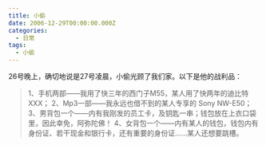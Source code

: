 ```yaml
---
title: 小偷
date: 2006-12-29T00:00:00.000Z
categories:
  - 日常
tags:
  - 小偷
---
```


26号晚上，确切地说是27号凌晨，小偷光顾了我们家。以下是他的战利品：

> 1、手机两部——我用了快三年的西门子M55，某人用了快两年的迪比特XXX； 2、Mp3一部——我永远也借不到的某人专享的 Sony NW-E50； 3、男背包一个——内有我刚发的员工卡，及钥匙一串；钱包放在上衣口袋里，因此幸免，阿弥陀佛！ 4、女背包一个——内有某人的钱包，钱包内有身份证、若干现金和银行卡，还有重要的身份证……某人还想要跳槽。
